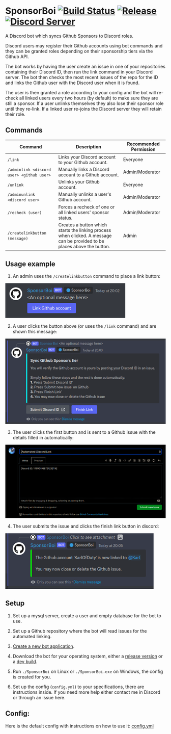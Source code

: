 # SponsorBoi [![Build Status](https://jenkins.karlofduty.com/job/CI/job/SponsorBoi/job/master/badge/icon)](https://jenkins.karlofduty.com/blue/organizations/jenkins/CI%2FSponsorBoi/activity) <!--[![Downloads](https://img.shields.io/github/downloads/KarlOfDuty/SponsorBoi/total.svg)](https://github.com/KarlOfDuty/SponsorBoi/releases)--> [![Release](https://img.shields.io/github/release/KarlofDuty/SponsorBoi.svg)](https://github.com/KarlOfDuty/SponsorBoi/releases) [![Discord Server](https://img.shields.io/discord/430468637183442945.svg?label=discord)](https://discord.gg/C5qMvkj)
A Discord bot which syncs Github Sponsors to Discord roles.

Discord users may register their Github accounts using bot commands and they can be granted roles depending on their sponsorship tiers via the Github API.

The bot works by having the user create an issue in one of your repositories containing their Discord ID, then run the link command in your Discord server. The bot then checks the most recent issues of the repo for the ID and links the Github user with the Discord user when it is found.

The user is then granted a role according to your config and the bot will re-check all linked users every two hours (by default) to make sure they are still a sponsor. If a user unlinks themselves they also lose their sponsor role until they re-link. If a linked user re-joins the Discord server they will retain their role.

## Commands

| Command                                   | Description                                                                                                              | Recommended Permission |
|-------------------------------------------|--------------------------------------------------------------------------------------------------------------------------|------------------------|
| `/link`                                   | Links your Discord account to your Github account.                                                                       | Everyone               |
| `/adminlink <discord user> <github user>` | Manually links a Discord account to a Github account.                                                                    | Admin/Moderator        |
| `/unlink`                                 | Unlinks your Github account.                                                                                             | Everyone               |
| `/adminunlink <discord user>`             | Manually unlinks a user's Github account.                                                                                | Admin/Moderator        |
| `/recheck (user)`                         | Forces a recheck of one or all linked users' sponsor status.                                                             | Admin/Moderator        |
| `/createlinkbutton (message)`             | Creates a button which starts the linking process when clicked. A message can be provided to be places above the button. | Admin                  |

## Usage example

1. An admin uses the `/createlinkbutton` command to place a link button:

![Create link button command example](docs/img/createlinkbutton_example.png)

2. A user clicks the button above (or uses the `/link` command) and are shown this message:

![Example of user prompt](docs/img/first_button_pressed_example.png)

3. The user clicks the first button and is sent to a Github issue with the details filled in automatically:

![Example of github issue](docs/img/submit_discord_id_example.png)

4. The user submits the issue and clicks the finish link button in discord:

![Example of github issue](docs/img/finished_example.png)

## Setup

1. Set up a mysql server, create a user and empty database for the bot to use.

2. Set up a Github repository where the bot will read issues for the automated linking.

3. [Create a new bot application](https://discordpy.readthedocs.io/en/latest/discord.html).

4. Download the bot for your operating system, either a [release version](https://github.com/KarlOfDuty/SponsorBoi/releases) or a [dev build](https://jenkins.karlofduty.com/blue/organizations/jenkins/SponsorBoi/activity).

5. Run `./SponsorBoi` on Linux or `./SponsorBoi.exe` on Windows, the config is created for you.

6. Set up the config (`config.yml`) to your specifications, there are instructions inside. If you need more help either contact me in Discord or through an issue here.

## Config:

Here is the default config with instructions on how to use it: [config.yml](./default_config.yml)
